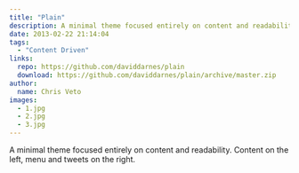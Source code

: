 ```yaml
---
title: "Plain"
description: A minimal theme focused entirely on content and readability
date: 2013-02-22 21:14:04
tags:
  - "Content Driven"
links:
  repo: https://github.com/daviddarnes/plain
  download: https://github.com/daviddarnes/plain/archive/master.zip
author:
  name: Chris Veto
images:
  - 1.jpg
  - 2.jpg
  - 3.jpg
---
```


A minimal theme focused entirely on content and readability. Content on the left, menu and tweets on the right.
